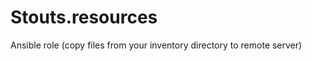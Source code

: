Stouts.resources
================

Ansible role (copy files from your inventory directory to remote server)
